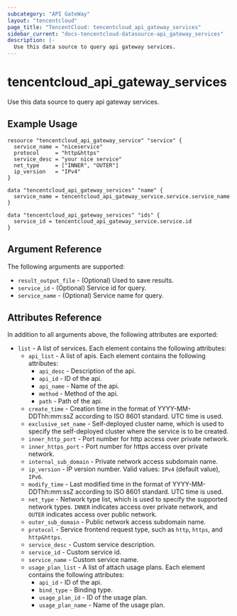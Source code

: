 ```yaml
---
subcategory: "API GateWay"
layout: "tencentcloud"
page_title: "TencentCloud: tencentcloud_api_gateway_services"
sidebar_current: "docs-tencentcloud-datasource-api_gateway_services"
description: |-
  Use this data source to query api gateway services.
---
```


# tencentcloud_api_gateway_services

Use this data source to query api gateway services.

## Example Usage

```hcl
resource "tencentcloud_api_gateway_service" "service" {
  service_name = "niceservice"
  protocol     = "http&https"
  service_desc = "your nice service"
  net_type     = ["INNER", "OUTER"]
  ip_version   = "IPv4"
}

data "tencentcloud_api_gateway_services" "name" {
  service_name = tencentcloud_api_gateway_service.service.service_name
}

data "tencentcloud_api_gateway_services" "ids" {
  service_id = tencentcloud_api_gateway_service.service.id
}
```

## Argument Reference

The following arguments are supported:

* `result_output_file` - (Optional) Used to save results.
* `service_id` - (Optional) Service id for query.
* `service_name` - (Optional) Service name for query.

## Attributes Reference

In addition to all arguments above, the following attributes are exported:

* `list` - A list of services. Each element contains the following attributes:
  * `api_list` - A list of apis. Each element contains the following attributes:
    * `api_desc` - Description of the api.
    * `api_id` - ID of the api.
    * `api_name` - Name of the api.
    * `method` - Method of the api.
    * `path` - Path of the api.
  * `create_time` - Creation time in the format of YYYY-MM-DDThh:mm:ssZ according to ISO 8601 standard. UTC time is used.
  * `exclusive_set_name` - Self-deployed cluster name, which is used to specify the self-deployed cluster where the service is to be created.
  * `inner_http_port` - Port number for http access over private network.
  * `inner_https_port` - Port number for https access over private network.
  * `internal_sub_domain` - Private network access subdomain name.
  * `ip_version` - IP version number. Valid values: `IPv4` (default value), `IPv6`.
  * `modify_time` - Last modified time in the format of YYYY-MM-DDThh:mm:ssZ according to ISO 8601 standard. UTC time is used.
  * `net_type` - Network type list, which is used to specify the supported network types. `INNER` indicates access over private network, and `OUTER` indicates access over public network.
  * `outer_sub_domain` - Public network access subdomain name.
  * `protocol` - Service frontend request type, such as `http`, `https`, and `http&https`.
  * `service_desc` - Custom service description.
  * `service_id` - Custom service id.
  * `service_name` - Custom service name.
  * `usage_plan_list` - A list of attach usage plans. Each element contains the following attributes:
    * `api_id` - ID of the api.
    * `bind_type` - Binding type.
    * `usage_plan_id` - ID of the usage plan.
    * `usage_plan_name` - Name of the usage plan.


